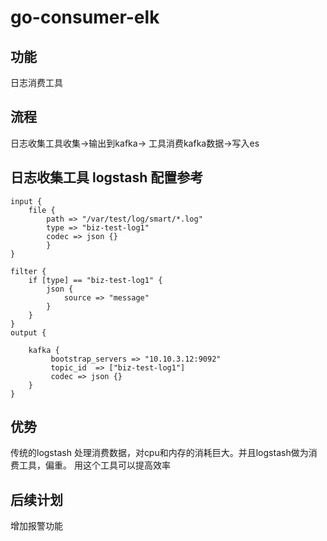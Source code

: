 # go-consumer-elk
## 功能
日志消费工具

## 流程
日志收集工具收集->输出到kafka-> 工具消费kafka数据->写入es

## 日志收集工具 logstash 配置参考
```
input {
    file {
        path => "/var/test/log/smart/*.log"
	    type => "biz-test-log1"
	    codec => json {}
    	}
}

filter {
    if [type] == "biz-test-log1" {
        json {
            source => "message"
        }
    }
}
output {

    kafka {
         bootstrap_servers => "10.10.3.12:9092"
         topic_id  => ["biz-test-log1"]
         codec => json {}
    }
}

```
## 优势
传统的logstash 处理消费数据，对cpu和内存的消耗巨大。并且logstash做为消费工具，偏重。
用这个工具可以提高效率
## 后续计划
增加报警功能
